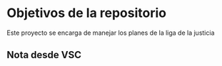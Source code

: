 # Objetivos de la repositorio

Este proyecto se encarga de manejar los planes de la liga de la justicia


## Nota desde VSC
